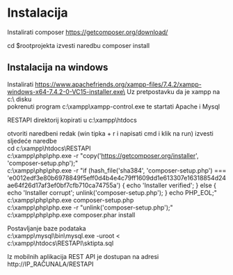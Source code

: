 # Instalacija
Instalirati composer
https://getcomposer.org/download/

cd $rootprojekta
izvesti naredbu
composer install


## Instalacija na windows
Instalirati https://www.apachefriends.org/xampp-files/7.4.2/xampp-windows-x64-7.4.2-0-VC15-installer.exe\
Uz pretpostavku da je xampp na c:\ disku\
pokrenuti program c:\xampp\xampp-control.exe te startati Apache i Mysql

RESTAPI direktorij kopirati u c:\xampp\htdocs

otvoriti naredbeni redak (win tipka + r i napisati cmd i klik na run)
izvesti sljedeće naredbe\
    cd c:\xampp\htdocs\RESTAPI\
    c:\xampp\php\php.exe  -r "copy('https://getcomposer.org/installer', 'composer-setup.php');"\
    c:\xampp\php\php.exe  -r "if (hash_file('sha384', 'composer-setup.php') === 'e0012edf3e80b6978849f5eff0d4b4e4c79ff1609dd1e613307e16318854d24ae64f26d17af3ef0bf7cfb710ca74755a') { echo 'Installer verified'; } else { echo 'Installer corrupt'; unlink('composer-setup.php'); } echo PHP_EOL;"\
    c:\xampp\php\php.exe  composer-setup.php\
    c:\xampp\php\php.exe  -r "unlink('composer-setup.php');"\
    c:\xampp\php\php.exe composer.phar install

Postavljanje baze podataka\
    c:\xampp\mysql\bin\mysql.exe -uroot < c:\xampp\htdocs\RESTAPI\sktipta.sql

Iz mobilnih aplikacija REST API je dostupan na adresi http://IP_RAČUNALA/RESTAPI
